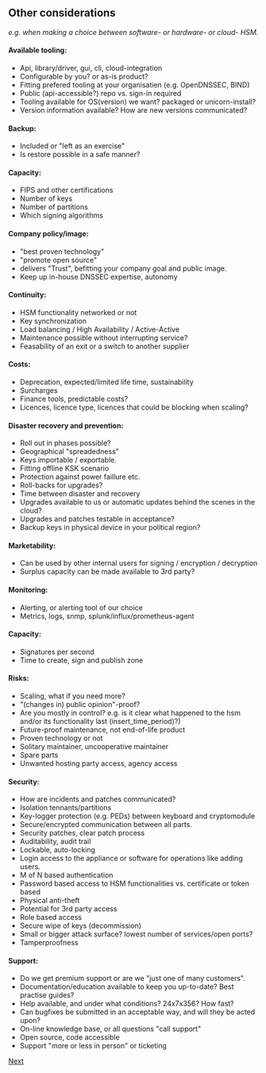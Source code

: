 ## Other considerations
*e.g. when making a choice between software- or hardware- or cloud- HSM.*

#### Available tooling:
  * Api, library/driver, gui, cli, cloud-integration
  * Configurable by you? or as-is product?
  * Fitting prefered tooling at your organisatien (e.g. OpenDNSSEC, BIND)
  * Public (api-accessible?) repo vs. sign-in required
  * Tooling available for OS(version) we want? packaged or unicorn-install?
  * Version information available? How are new versions communicated?

#### Backup:
  * Included or "left as an exercise"
  * Is restore possible in a safe manner?

#### Capacity:
  * FIPS and other certifications
  * Number of keys
  * Number of partitions
  * Which signing algorithms

#### Company policy/image:
  * "best proven technology"
  * "promote open source"
  * delivers "Trust", befitting your company goal and public image.
  * Keep up in-house DNSSEC expertise, autonomy

#### Continuity:
  * HSM functionality networked or not
  * Key synchronization
  * Load balancing / High Availability / Active-Active
  * Maintenance possible without interrupting service?
  * Feasability of an exit or a switch to another supplier

#### Costs:
  * Deprecation, expected/limited life time, sustainability
  * Surcharges
  * Finance tools, predictable costs?
  * Licences, licence type, licences that could be blocking when scaling?

#### Disaster recovery and prevention:
  * Roll out in phases possible?
  * Geographical "spreadedness"
  * Keys importable / exportable.
  * Fitting offline KSK scenario
  * Protection against power faillure etc.
  * Roll-backs for upgrades?
  * Time between disaster and recovery
  * Upgrades available to us or automatic updates behind the scenes in the cloud?
  * Upgrades and patches testable in acceptance?
  * Backup keys in physical device in your political region?

#### Marketability:
  * Can be used by other internal users for signing / encryption / decryption
  * Surplus capacity can be made available to 3rd party?

#### Monitoring:
  * Alerting, or alerting tool of our choice
  * Metrics, logs, snmp, splunk/influx/prometheus-agent

#### Capacity:
  * Signatures per second
  * Time to create, sign and publish zone

#### Risks:
  * Scaling, what if you need more?
  * "(changes in) public opinion"-proof?
  * Are you mostly in control? e.g. is it clear what happened to the hsm and/or its functionality last (insert_time_period)?)
  * Future-proof maintenance, not end-of-life product
  * Proven technology or not
  * Solitary maintainer, uncooperative maintainer
  * Spare parts
  * Unwanted hosting party access, agency access

#### Security:
  * How are incidents and patches communicated?
  * Isolation tennants/partitions
  * Key-logger protection (e.g. PEDs) between keyboard and cryptomodule
  * Secure/encrypted communication between all parts.
  * Security patches, clear patch process
  * Auditability, audit trail
  * Lockable, auto-locking
  * Login access to the appliance or software for operations like adding users.
  * M of N based authentication
  * Password based access to HSM functionalities vs. certificate or token based
  * Physical anti-theft
  * Potential for 3rd party access
  * Role based access
  * Secure wipe of keys (decommission)
  * Small or bigger attack surface? lowest number of services/open ports?
  * Tamperproofness

#### Support:
  * Do we get premium support or are we "just one of many customers".
  * Documentation/education available to keep you up-to-date? Best practise guides?
  * Help available, and under what conditions? 24x7x356? How fast?
  * Can bugfixes be submitted in an acceptable way, and will they be acted upon?
  * On-line knowledge base, or all questions "call support"
  * Open source, code accessible
  * Support "more or less in person" or ticketing

[Next](https://github.com/niek-sidn/hsm_workshop_nethsm/blob/main/Slide06.md)

